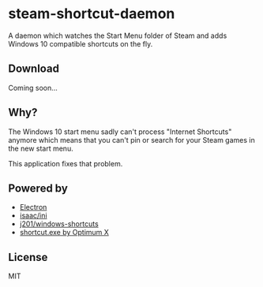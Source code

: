 # steam-shortcut-daemon

A daemon which watches the Start Menu folder of Steam and adds Windows 10 compatible shortcuts on the fly.

## Download

Coming soon...

## Why?

The Windows 10 start menu sadly can't process "Internet Shortcuts" anymore which means that you can't pin or search for your Steam games in the new start menu.

This application fixes that problem.

## Powered by

* [Electron](http://electron.atom.io)
* [isaac/ini](https://github.com/isaacs/ini)
* [j201/windows-shortcuts](https://github.com/j201/windows-shortcuts)
* [shortcut.exe by Optimum X](http://www.optimumx.com/downloads.html)

## License

MIT
